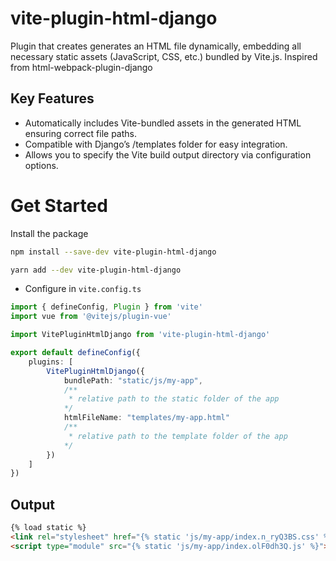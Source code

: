 # vite-plugin-html-django

Plugin that creates generates an HTML file dynamically, embedding all necessary static assets (JavaScript, CSS, etc.) bundled by Vite.js. Inspired from html-webpack-plugin-django

## Key Features

- Automatically includes Vite-bundled assets in the generated HTML ensuring correct file paths.
- Compatible with Django’s /templates folder for easy integration.
- Allows you to specify the Vite build output directory via configuration options.

# Get Started

Install the package

```bash
npm install --save-dev vite-plugin-html-django
```
```bash
yarn add --dev vite-plugin-html-django
```

- Configure in `vite.config.ts`

```ts
import { defineConfig, Plugin } from 'vite'
import vue from '@vitejs/plugin-vue'

import VitePluginHtmlDjango from 'vite-plugin-html-django'

export default defineConfig({
    plugins: [
        VitePluginHtmlDjango({
            bundlePath: "static/js/my-app",
            /**
             * relative path to the static folder of the app
            */
            htmlFileName: "templates/my-app.html"
            /**
             * relative path to the template folder of the app
            */
        })
    ]
})
```

## Output

```html
{% load static %}
<link rel="stylesheet" href="{% static 'js/my-app/index.n_ryQ3BS.css' %}">
<script type="module" src="{% static 'js/my-app/index.olF0dh3Q.js' %}"></script>
```